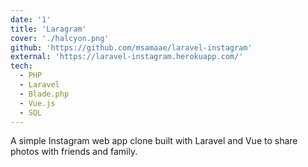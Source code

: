 ```yaml
---
date: '1'
title: 'Laragram'
cover: './halcyon.png'
github: 'https://github.com/msamaae/laravel-instagram'
external: 'https://laravel-instagram.herokuapp.com/'
tech:
  - PHP
  - Laravel
  - Blade.php
  - Vue.js
  - SQL
---
```


A simple Instagram web app clone built with Laravel and Vue to share photos with friends and family.
